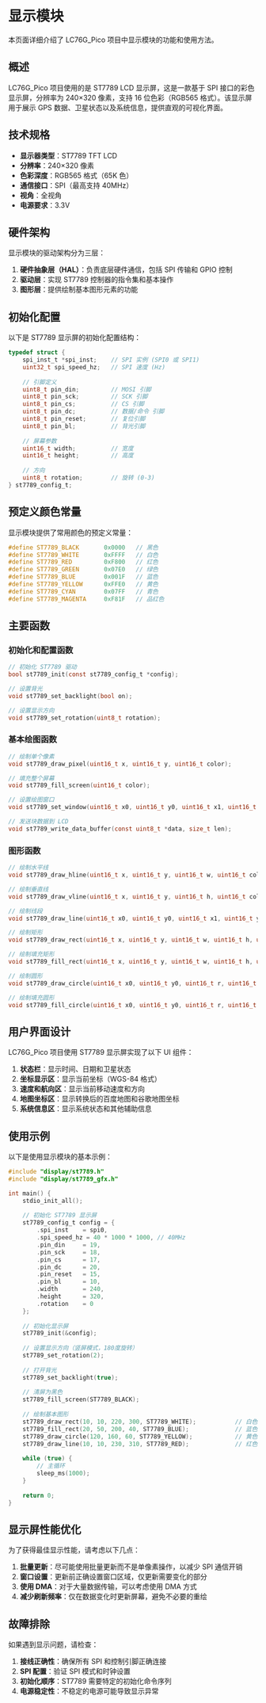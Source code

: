 # 显示模块

本页面详细介绍了 LC76G_Pico 项目中显示模块的功能和使用方法。

## 概述

LC76G_Pico 项目使用的是 ST7789 LCD 显示屏，这是一款基于 SPI 接口的彩色显示屏，分辨率为 240×320 像素，支持 16 位色彩（RGB565 格式）。该显示屏用于展示 GPS 数据、卫星状态以及系统信息，提供直观的可视化界面。

## 技术规格

- **显示器类型**：ST7789 TFT LCD
- **分辨率**：240×320 像素
- **色彩深度**：RGB565 格式（65K 色）
- **通信接口**：SPI（最高支持 40MHz）
- **视角**：全视角
- **电源要求**：3.3V

## 硬件架构

显示模块的驱动架构分为三层：

1. **硬件抽象层（HAL）**：负责底层硬件通信，包括 SPI 传输和 GPIO 控制
2. **驱动层**：实现 ST7789 控制器的指令集和基本操作
3. **图形层**：提供绘制基本图形元素的功能

## 初始化配置

以下是 ST7789 显示屏的初始化配置结构：

```c
typedef struct {
    spi_inst_t *spi_inst;    // SPI 实例 (SPI0 或 SPI1)
    uint32_t spi_speed_hz;   // SPI 速度 (Hz)
    
    // 引脚定义
    uint8_t pin_din;         // MOSI 引脚
    uint8_t pin_sck;         // SCK 引脚
    uint8_t pin_cs;          // CS 引脚
    uint8_t pin_dc;          // 数据/命令 引脚
    uint8_t pin_reset;       // 复位引脚
    uint8_t pin_bl;          // 背光引脚
    
    // 屏幕参数
    uint16_t width;          // 宽度
    uint16_t height;         // 高度
    
    // 方向
    uint8_t rotation;        // 旋转 (0-3)
} st7789_config_t;
```

## 预定义颜色常量

显示模块提供了常用颜色的预定义常量：

```c
#define ST7789_BLACK       0x0000   // 黑色
#define ST7789_WHITE       0xFFFF   // 白色
#define ST7789_RED         0xF800   // 红色
#define ST7789_GREEN       0x07E0   // 绿色
#define ST7789_BLUE        0x001F   // 蓝色
#define ST7789_YELLOW      0xFFE0   // 黄色
#define ST7789_CYAN        0x07FF   // 青色
#define ST7789_MAGENTA     0xF81F   // 品红色
```

## 主要函数

### 初始化和配置函数

```c
// 初始化 ST7789 驱动
bool st7789_init(const st7789_config_t *config);

// 设置背光
void st7789_set_backlight(bool on);

// 设置显示方向
void st7789_set_rotation(uint8_t rotation);
```

### 基本绘图函数

```c
// 绘制单个像素
void st7789_draw_pixel(uint16_t x, uint16_t y, uint16_t color);

// 填充整个屏幕
void st7789_fill_screen(uint16_t color);

// 设置绘图窗口
void st7789_set_window(uint16_t x0, uint16_t y0, uint16_t x1, uint16_t y1);

// 发送块数据到 LCD
void st7789_write_data_buffer(const uint8_t *data, size_t len);
```

### 图形函数

```c
// 绘制水平线
void st7789_draw_hline(uint16_t x, uint16_t y, uint16_t w, uint16_t color);

// 绘制垂直线
void st7789_draw_vline(uint16_t x, uint16_t y, uint16_t h, uint16_t color);

// 绘制线段
void st7789_draw_line(uint16_t x0, uint16_t y0, uint16_t x1, uint16_t y1, uint16_t color);

// 绘制矩形
void st7789_draw_rect(uint16_t x, uint16_t y, uint16_t w, uint16_t h, uint16_t color);

// 绘制填充矩形
void st7789_fill_rect(uint16_t x, uint16_t y, uint16_t w, uint16_t h, uint16_t color);

// 绘制圆形
void st7789_draw_circle(uint16_t x0, uint16_t y0, uint16_t r, uint16_t color);

// 绘制填充圆形
void st7789_fill_circle(uint16_t x0, uint16_t y0, uint16_t r, uint16_t color);
```

## 用户界面设计

LC76G_Pico 项目使用 ST7789 显示屏实现了以下 UI 组件：

1. **状态栏**：显示时间、日期和卫星状态
2. **坐标显示区**：显示当前坐标（WGS-84 格式）
3. **速度和航向区**：显示当前移动速度和方向
4. **地图坐标区**：显示转换后的百度地图和谷歌地图坐标
5. **系统信息区**：显示系统状态和其他辅助信息

## 使用示例

以下是使用显示模块的基本示例：

```c
#include "display/st7789.h"
#include "display/st7789_gfx.h"

int main() {
    stdio_init_all();
    
    // 初始化 ST7789 显示屏
    st7789_config_t config = {
        .spi_inst    = spi0,
        .spi_speed_hz = 40 * 1000 * 1000, // 40MHz
        .pin_din     = 19,
        .pin_sck     = 18,
        .pin_cs      = 17,
        .pin_dc      = 20,
        .pin_reset   = 15,
        .pin_bl      = 10,
        .width       = 240,
        .height      = 320,
        .rotation    = 0
    };
    
    // 初始化显示屏
    st7789_init(&config);
    
    // 设置显示方向（竖屏模式，180度旋转）
    st7789_set_rotation(2);
    
    // 打开背光
    st7789_set_backlight(true);
    
    // 清屏为黑色
    st7789_fill_screen(ST7789_BLACK);
    
    // 绘制基本图形
    st7789_draw_rect(10, 10, 220, 300, ST7789_WHITE);           // 白色边框
    st7789_fill_rect(20, 50, 200, 40, ST7789_BLUE);             // 蓝色填充矩形
    st7789_draw_circle(120, 160, 60, ST7789_YELLOW);            // 黄色圆形
    st7789_draw_line(10, 10, 230, 310, ST7789_RED);             // 红色对角线
    
    while (true) {
        // 主循环
        sleep_ms(1000);
    }
    
    return 0;
}
```

## 显示屏性能优化

为了获得最佳显示性能，请考虑以下几点：

1. **批量更新**：尽可能使用批量更新而不是单像素操作，以减少 SPI 通信开销
2. **窗口设置**：更新前正确设置窗口区域，仅更新需要变化的部分
3. **使用 DMA**：对于大量数据传输，可以考虑使用 DMA 方式
4. **减少刷新频率**：仅在数据变化时更新屏幕，避免不必要的重绘

## 故障排除

如果遇到显示问题，请检查：

1. **接线正确性**：确保所有 SPI 和控制引脚正确连接
2. **SPI 配置**：验证 SPI 模式和时钟设置
3. **初始化顺序**：ST7789 需要特定的初始化命令序列
4. **电源稳定性**：不稳定的电源可能导致显示异常 